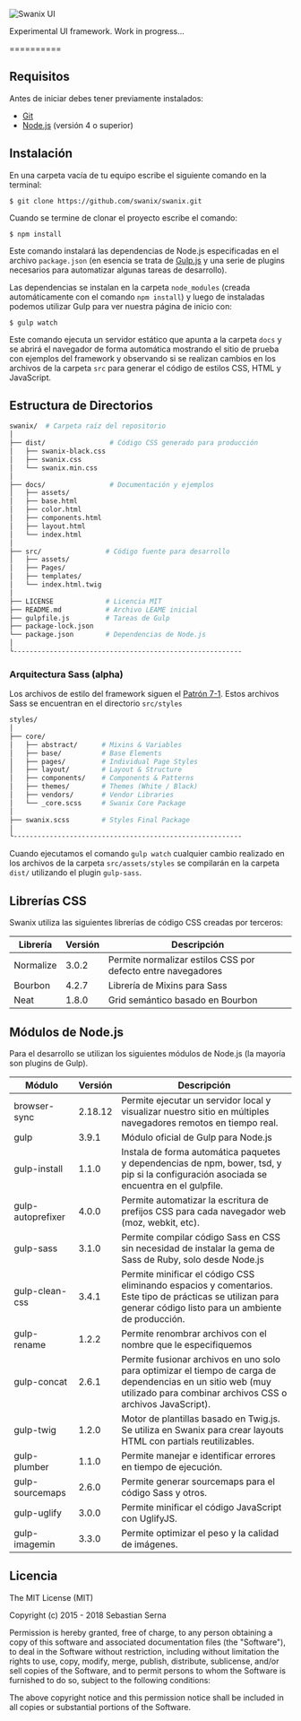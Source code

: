 ![Swanix UI](https://github.com/swanix/swanix/blob/master/docs/assets/images/apple-touch-icon.png "Swanix - User Interface")

Experimental UI framework. Work in progress...

==========

## Requisitos

Antes de iniciar debes tener previamente instalados:

- [Git](https://git-scm.com/)
- [Node.js](https://nodejs.org/) (versión 4 o superior)

## Instalación

En una carpeta vacía de tu equipo escribe el siguiente comando en la terminal:

```
$ git clone https://github.com/swanix/swanix.git
```

Cuando se termine de clonar el proyecto escribe el comando:

```
$ npm install
```
Este comando instalará las dependencias de Node.js especificadas en el archivo `package.json` (en esencia se trata de [Gulp.js](http://gulpjs.com/) y una serie de plugins necesarios para automatizar algunas tareas de desarrollo).

Las dependencias se instalan en la carpeta `node_modules` (creada automáticamente con el comando `npm install`) y luego de instaladas podemos utilizar Gulp para ver nuestra página de inicio con:

```
$ gulp watch
```
Este comando ejecuta un servidor estático que apunta a la carpeta `docs` y se abrirá el navegador de forma automática mostrando el sitio de prueba con ejemplos del framework y observando si se realizan cambios en los archivos de la carpeta `src` para generar el código de estilos CSS, HTML y JavaScript.

## Estructura de Directorios

```sh
swanix/  # Carpeta raíz del repositorio
│
├── dist/                # Código CSS generado para producción         
│   ├── swanix-black.css
│   ├── swanix.css              
│   └── swanix.min.css
│
├── docs/                # Documentación y ejemplos      
│   ├── assets/
│   ├── base.html 
│   ├── color.html 
│   ├── components.html  
│   ├── layout.html               
│   └── index.html
│       
├── src/                # Código fuente para desarrollo      
│   ├── assets/
│   ├── Pages/
│   ├── templates/         
│   └── index.html.twig
│       
├── LICENSE             # Licencia MIT
├── README.md           # Archivo LEAME inicial
├── gulpfile.js         # Tareas de Gulp
├── package-lock.json  
└── package.json        # Dependencias de Node.js
│
└---------------------------------------------------------
```


### Arquitectura Sass (alpha)

Los archivos de estilo del framework siguen el [ Patrón 7-1](https://sass-guidelin.es/#the-7-1-pattern). Estos archivos Sass se encuentran en el directorio `src/styles`

```sh
styles/
│
├── core/              
│   ├── abstract/      # Mixins & Variables     
│   ├── base/          # Base Elements
│   ├── pages/         # Individual Page Styles
│   ├── layout/        # Layout & Structure   
│   ├── components/    # Components & Patterns
│   ├── themes/        # Themes (White / Black)
│   ├── vendors/       # Vendor Libraries
│   └── _core.scss     # Swanix Core Package
│  
├── swanix.scss        # Styles Final Package
│
└---------------------------------------------------------

```

Cuando ejecutamos el comando `gulp watch` cualquier cambio realizado en los archivos de la carpeta `src/assets/styles` se compilarán en la carpeta `dist/` utilizando el plugin `gulp-sass`.

## Librerías CSS

Swanix utiliza las siguientes librerías de código CSS creadas por terceros:

|Librería|Versión|Descripción|
|--- |--- |--- |
|Normalize|3.0.2|Permite normalizar estilos CSS por defecto entre navegadores|
|Bourbon|4.2.7|Librería de Mixins para Sass|
|Neat|1.8.0|Grid semántico basado en Bourbon|

## Módulos de Node.js

Para el desarrollo se utilizan los siguientes módulos de Node.js (la mayoría son plugins de Gulp).

|Módulo|Versión|Descripción|
|--- |--- |--- |
|browser-sync|2.18.12|Permite ejecutar un servidor local y visualizar nuestro sitio en múltiples navegadores remotos en tiempo real.|
|gulp|3.9.1|Módulo oficial de Gulp para Node.js|
|gulp-install|1.1.0|Instala de forma automática paquetes y dependencias de npm, bower, tsd, y pip si la configuración asociada se encuentra en el gulpfile.|
|gulp-autoprefixer|4.0.0|Permite automatizar la escritura de prefijos CSS para cada navegador web (moz, webkit, etc).|
|gulp-sass|3.1.0|Permite compilar código Sass en CSS sin necesidad de instalar la gema de Sass de Ruby, solo desde Node.js|
|gulp-clean-css|3.4.1|Permite minificar el código CSS eliminando espacios y comentarios. Este tipo de prácticas se utilizan para generar código listo para un ambiente de producción.|
|gulp-rename|1.2.2|Permite renombrar archivos con el nombre que le especifiquemos|
|gulp-concat|2.6.1|Permite fusionar archivos en uno solo para optimizar el tiempo de carga de dependencias en un sitio web (muy utilizado para combinar archivos CSS o archivos JavaScript).|
|gulp-twig|1.2.0|Motor de plantillas basado en Twig.js. Se utiliza en Swanix para crear layouts HTML con partials reutilizables. |
|gulp-plumber|1.1.0|Permite manejar e identificar errores en tiempo de ejecución.|
|gulp-sourcemaps|2.6.0|Permite generar sourcemaps para el código Sass y otros.|
|gulp-uglify|3.0.0|Permite minificar el código JavaScript con UglifyJS.|
|gulp-imagemin|3.3.0|Permite optimizar el peso y la calidad de imágenes.|


## Licencia

The MIT License (MIT)

Copyright (c) 2015 - 2018 Sebastian Serna

Permission is hereby granted, free of charge, to any person obtaining a copy
of this software and associated documentation files (the "Software"), to deal
in the Software without restriction, including without limitation the rights
to use, copy, modify, merge, publish, distribute, sublicense, and/or sell
copies of the Software, and to permit persons to whom the Software is
furnished to do so, subject to the following conditions:

The above copyright notice and this permission notice shall be included in all
copies or substantial portions of the Software.
